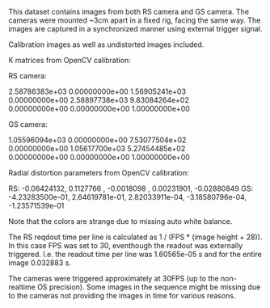 This dataset contains images from both RS camera and GS camera. The cameras were mounted ~3cm apart in a fixed rig, facing the same way. The images are captured in a synchronized manner using external trigger signal.

Calibration images as well as undistorted images included.

K matrices from OpenCV calibration:

RS camera:

2.58786383e+03 0.00000000e+00 1.56905241e+03  
0.00000000e+00 2.58897738e+03 9.83084264e+02  
0.00000000e+00 0.00000000e+00 1.00000000e+00  

GS camera:

1.05596094e+03 0.00000000e+00 7.53077504e+02  
0.00000000e+00 1.05617700e+03 5.27454485e+02  
0.00000000e+00 0.00000000e+00 1.00000000e+00  

Radial distortion parameters from OpenCV calibration:

RS: -0.06424132,  0.1127766 , -0.0018098 ,  0.00231901, -0.02880849
GS: -4.23283500e-01,  2.64619781e-01,  2.82033911e-04, -3.18580796e-04, -1.23571539e-01


Note that the colors are strange due to missing auto white balance.

The RS reqdout time per line is calculated as 1 / (FPS * (image height + 28)). In this case FPS was set to 30, eventhough the readout was externally triggered. I.e. the readout time per line was 1.60565e-05 s and for the entire image 0.032883 s.

The cameras were triggered approximately at 30FPS (up to the non-realtime OS precision). Some images in the sequence might be missing due to the cameras not providing the images in time for various reasons.



